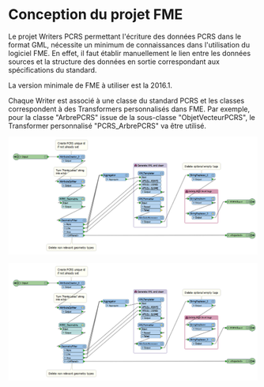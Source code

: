 # Conception du projet FME #

Le projet Writers PCRS permettant l'écriture des données PCRS dans le format GML, nécessite un minimum de connaissances dans l'utilisation du logiciel FME. En effet, il faut établir manuellement le lien entre les données sources et la structure des données en sortie correspondant aux spécifications du standard.

La version minimale de FME à utiliser est la 2016.1.

Chaque Writer est associé à une classe du standard PCRS et les classes correspondent à des Transformers personnalisés dans FME. Par exemple, pour la classe "ArbrePCRS" issue de la sous-classe "ObjetVecteurPCRS", le Transformer personnalisé "PCRS_ArbrePCRS" va être utilisé.

![](../Images\TP.PNG)

![](https://raw.githubusercontent.com/Veremes/doc_PCRS/master/Images/TP.PNG)

